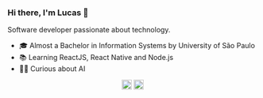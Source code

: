 ### Hi there, I'm Lucas 👋

Software developer passionate about technology.

- 🎓 Almost a Bachelor in Information Systems by University of São Paulo
- 📚 Learning ReactJS, React Native and Node.js
- 🕵️‍♂️ Curious about AI

<p align="center">
<a href="mailTo://lucashmantovani@hotmail.com" target="blank"><img align="center" src="https://image.flaticon.com/icons/svg/95/95645.svg" alt="lucasmantovani" height="20" width="20" /></a>
<a href="https://linkedin.com/in/lucas-mantovani-" target="blank"><img align="center" src="https://cdn.jsdelivr.net/npm/simple-icons@3.0.1/icons/linkedin.svg" alt="lucasmantovani" height="20" width="20" /></a>
</p>
